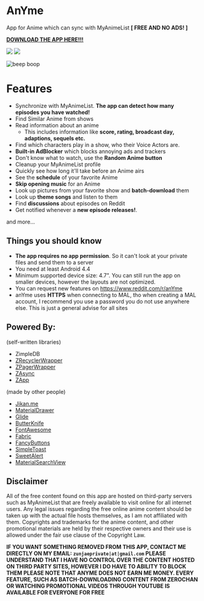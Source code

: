 # AnYme
App for Anime which can sync with MyAnimeList **[ FREE AND NO ADS! ]**

[**DOWNLOAD THE APP HERE!!!**](https://github.com/zunjae/anyme_download/releases/download/DownloadLink/anYme.apk)


[![](https://img.shields.io/github/downloads/zunjae/anyme_download/total.svg)]()
[![](https://img.shields.io/github/stars/zunjae/anYme.svg?style=social&label=Stars)]()


![beep boop](https://i.imgur.com/MwJ1kQ8.png)


# Features

* Synchronize with MyAnimeList. **The app can detect how many episodes you have watched!**
* Find Similar Anime from shows
* Read information about an anime
     * This includes information like **score, rating, broadcast day, adaptions, sequels etc.**
* Find which characters play in a show, who their Voice Actors are.
* **Built-in AdBlocker** which blocks annoying ads and trackers
* Don't know what to watch, use the **Random Anime button**
* Cleanup your MyAnimeList profile
* Quickly see how long it'll take before an Anime airs
* See the **schedule** of your favorite Anime
* **Skip opening music** for an Anime
* Look up pictures from your favorite show and **batch-download** them
* Look up **theme songs** and listen to them
* Find **discussions** about episodes on Reddit
* Get notified whenever a **new episode releases!**.


and more...


## Things you should know

* **The app requires no app permission**. So it can't look at your private files and send them to a server
* You need at least Android 4.4
* Minimum supported device size: 4.7". You can still run the app on smaller devices, however the layouts are not optimized.
* You can request new features on https://www.reddit.com/r/anYme
* anYme uses **HTTPS** when connecting to MAL, tho when creating a MAL account, I recommend you use a password you do not use anywhere else. This is just a general advise for all sites

## Powered By:

(self-written libraries)
* ZimpleDB
* [ZRecyclerWrapper](https://github.com/zunjae/ZRecyclerWrapper)
* [ZPagerWrapper](https://github.com/zunjae/ZPagerWrapper)
* [ZAsync](https://github.com/zunjae/ZAsync)
* [ZApp](https://github.com/zunjae/ZApp)

(made by other people)
* [Jikan.me](https://jikan.me/)
* [MaterialDrawer](https://github.com/mikepenz/MaterialDrawer)
* [Glide](https://github.com/bumptech/glide)
* [ButterKnife](http://jakewharton.github.io/butterknife/)
* [FontAwesome](http://fontawesome.io/)
* [Fabric](https://docs.fabric.io/android/fabric/overview.html)
* [FancyButtons](https://github.com/medyo/Fancybuttons)
* [SimpleToast](https://github.com/Pierry/SimpleToast)
* [SweetAlert](https://github.com/pedant/sweet-alert-dialog)
* [MaterialSearchView](https://github.com/MiguelCatalan/MaterialSearchView)

## Disclaimer

All of the free content found on this app are hosted on third-party servers such as MyAnimeList that are freely available to visit online for all internet users. Any legal issues regarding the free online anime content should be taken up with the actual file hosts themselves, as I am not affiliated with them. Copyrights and trademarks for the anime content, and other promotional materials are held by their respective owners and their use is allowed under the fair use clause of the Copyright Law.

**IF YOU WANT SOMETHING REMOVED FROM THIS APP, CONTACT ME DIRECTLY ON MY EMAIL: `zunjaeprivate|at|gmail.com`
PLEASE UNDERSTAND THAT I HAVE NO CONTROL OVER THE CONTENT HOSTED ON THIRD PARTY SITES, HOWEVER I DO HAVE TO ABILITY TO BLOCK THEM
PLEASE NOTE THAT ANYME DOES NOT EARN ME MONEY. EVERY FEATURE, SUCH AS BATCH-DOWNLOADING CONTENT FROM ZEROCHAN OR WATCHING PROMOTIONAL VIDEOS THROUGH YOUTUBE IS AVAILABLE FOR EVERYONE FOR FREE**
